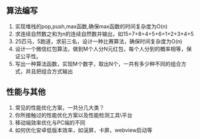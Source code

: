 ## 算法编写

1. 实现堆栈的pop,push,max函数,确保max函数的时间复杂度为O(n)
1. 求连续自然数之和为n的连续自然数并输出，如15=7+8=4+5+6=1+2+3+4+5
1. 25匹马，5跑道，求前三名，设计一种比赛算法，确保时间复杂度为O(n)
1. 设计一个微信红包算法，做到M个人分N元红包，每个人分到的概率相等，保证公平性。
1. 写出一种算法函数，实现M个数字，取出N个，一共有多少种不同的组合方式，并且把组合方式输出

## 性能与其他

1. 常见的性能优化方案，一共分几大类？
1. 你所接触过的性能优化方案以及性能检测工具\平台
1. 移动端效率优化与PC端的不同
1. 如何优化安卓低版本效率，如滚屏，卡屏，webview启动等